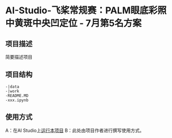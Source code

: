 # AI-Studio-飞桨常规赛：PALM眼底彩照中黄斑中央凹定位 - 7月第5名方案

## 项目描述
简要描述项目

## 项目结构
```
-|data
-|work
-README.MD
-xxx.ipynb
```
## 使用方式
A：在AI Studio上[运行本项目](https://aistudio.baidu.com/aistudio/usercenter)
B：此处由项目作者进行撰写使用方式。
